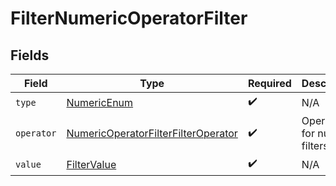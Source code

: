# FilterNumericOperatorFilter


## Fields

| Field                                                                                                 | Type                                                                                                  | Required                                                                                              | Description                                                                                           |
| ----------------------------------------------------------------------------------------------------- | ----------------------------------------------------------------------------------------------------- | ----------------------------------------------------------------------------------------------------- | ----------------------------------------------------------------------------------------------------- |
| `type`                                                                                                | [NumericEnum](../../models/components/NumericEnum.md)                                                 | :heavy_check_mark:                                                                                    | N/A                                                                                                   |
| `operator`                                                                                            | [NumericOperatorFilterFilterOperator](../../models/components/NumericOperatorFilterFilterOperator.md) | :heavy_check_mark:                                                                                    | Operators for numeric filters.                                                                        |
| `value`                                                                                               | [FilterValue](../../models/components/FilterValue.md)                                                 | :heavy_check_mark:                                                                                    | N/A                                                                                                   |